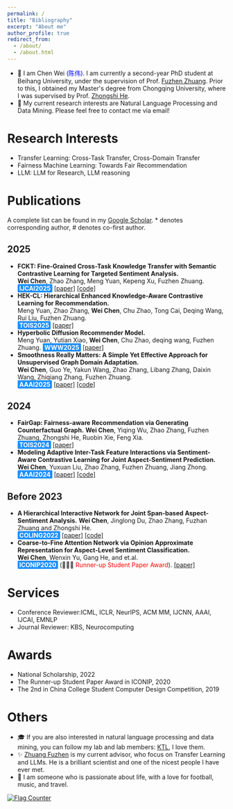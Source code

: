 ```yaml
---
permalink: /
title: "Bibliography"
excerpt: "About me"
author_profile: true
redirect_from: 
  - /about/
  - /about.html
---
```


- 📄 I am Chen Wei <span style="color:blue">(陈伟)</span>. I am currently a second-year PhD student at Beihang University, under the supervision of Prof. [Fuzhen Zhuang](https://fuzhenzhuang.github.io/). Prior to this, I obtained my Master's degree from Chongqing University, where I was supervised by Prof. [Zhongshi He](https://faculty.cqu.edu.cn/ZhongshiHe/zh_CN/index.htm).
- 🎯 My current research interests are Natural Language Processing and  Data Mining. Please feel free to contact me via email!

Research Interests
======
- Transfer Learning: Cross-Task Transfer, Cross-Domain Transfer
- Fairness Machine Learning: Towards Fair Recommendation
- LLM: LLM for Research, LLM reasoning


Publications
======
 A complete list can be found in my [Google Scholar](https://scholar.google.com/citations?user=9CbQR44AAAAJ&hl=en). * denotes corresponding author, # denotes co-first author.

2025
---
- **FCKT: Fine-Grained Cross-Task Knowledge Transfer with Semantic Contrastive Learning for Targeted Sentiment Analysis.**  
  **Wei Chen**, Zhao Zhang, Meng Yuan, Kepeng Xu, Fuzhen Zhuang.  
  <span style="background-color: #1E90FF; color: white; padding: 1px 4px; border-radius: 2px; font-weight: bold;">IJCAI2025</span> [[paper]](https://cwei01.github.io/) [[code]](https://cwei01.github.io/)
- **HEK-CL: Hierarchical Enhanced Knowledge-Aware Contrastive Learning for Recommendation.**  
  Meng Yuan, Zhao Zhang, **Wei Chen**, Chu Zhao, Tong Cai, Deqing Wang, Rui Liu, Fuzhen Zhuang.  
  <span style="background-color: #1E90FF; color: white; padding: 1px 4px; border-radius: 2px; font-weight: bold;">TOIS2025</span> [[paper]](https://dl.acm.org/doi/10.1145/3728463)
- **Hyperbolic Diffusion Recommender Model.**  
  Meng Yuan, Yutian Xiao, **Wei Chen**, Chu Zhao, deqing wang, Fuzhen Zhuang.
  <span style="background-color: #1E90FF; color: white; padding: 1px 4px; border-radius: 2px; font-weight: bold;">WWW2025</span> [[paper]](https://arxiv.org/html/2504.01541v1)
- **Smoothness Really Matters: A Simple Yet Effective Approach for Unsupervised Graph Domain Adaptation.**  
  **Wei Chen**,  Guo Ye, Yakun Wang, Zhao Zhang, Libang Zhang, Daixin Wang, Zhiqiang Zhang, Fuzhen Zhuang.  
  <span style="background-color: #1E90FF; color: white; padding: 1px 4px; border-radius: 2px; font-weight: bold;">AAAI2025</span> [[paper]](https://arxiv.org/abs/2412.11654) [[code]](https://github.com/cwei01/TDSS)

2024
---
-  **FairGap: Fairness-aware Recommendation via Generating Counterfactual Graph.** 
  **Wei Chen**, Yiqing Wu, Zhao Zhang, Fuzhen Zhuang, Zhongshi He, Ruobin Xie, Feng Xia.  
  <span style="background-color: #1E90FF; color: white; padding: 1px 4px; border-radius: 2px; font-weight: bold;">TOIS2024</span> [[paper]](https://dl.acm.org/doi/10.1145/3638352)
-  **Modeling Adaptive Inter-Task Feature Interactions via Sentiment-Aware Contrastive Learning for Joint Aspect-Sentiment Prediction.**  
   **Wei Chen**, Yuxuan Liu, Zhao Zhang, Fuzhen Zhuang, Jiang Zhong.  
  <span style="background-color: #1E90FF; color: white; padding: 1px 4px; border-radius: 2px; font-weight: bold;">AAAI2024</span> [[paper]](https://ojs.aaai.org/index.php/AAAI/article/view/29731) [[code]](https://github.com/sugarfreeLiuYuXuan/AIFI-for-ABSA)

Before 2023
---
-  **A Hierarchical Interactive Network for Joint Span-based Aspect-Sentiment Analysis.**
   **Wei Chen**, Jinglong Du, Zhao Zhang, Fuzhan Zhuang and Zhongshi He.  
  <span style="background-color: #1E90FF; color: white; padding: 1px 4px;  border-radius: 2px; font-weight: bold;">COLING2022</span> [[paper]](https://aclanthology.org/2022.coling-1.611/) [[code]](cwei01/hi-asa)  
- **Coarse-to-Fine Attention Network via Opinion Approximate Representation for Aspect-Level Sentiment Classification.**  
  **Wei Chen**, Wenxin Yu, Gang He, and et.al.  
  <span style="background-color: #1E90FF; color: white; padding: 1px 4px;  border-radius: 2px; font-weight: bold;">ICONIP2020</span>
  (🎉🎉🎉 <span style="color:red">Runner-up Student Paper Award</span>). [[paper]](https://link.springer.com/chapter/10.1007/978-3-030-63830-6_59)


Services
======
- Conference Reviewer:ICML, ICLR, NeurIPS, ACM MM, IJCNN, AAAI, IJCAI, EMNLP
- Journal Reviewer: KBS, Neurocomputing


Awards
======
- National Scholarship, 2022
- The Runner-up Student Paper Award in ICONIP, 2020
- The 2nd in China College Student Computer Design Competition, 2019



Others
======
- 🎓 If you are also interested in natural language processing and data mining, you can follow my lab and lab members: [KTL](https://ktl.buaa.edu.cn/home), I love them.
- ✨ [Zhuang Fuzhen](https://fuzhenzhuang.github.io/) is my current advisor, who focus on Transfer Learning and LLMs. He is a brilliant scientist and one of the nicest people I have ever met.
- 🌈 I am someone who is passionate about life, with a love for football, music, and travel.

<a href="https://info.flagcounter.com/kvwb"><img src="https://s11.flagcounter.com/count/kvwb/bg_FFFFFF/txt_000000/border_CCCCCC/columns_5/maxflags_15/viewers_0/labels_0/pageviews_0/flags_0/percent_0/" alt="Flag Counter" border="0"></a>
